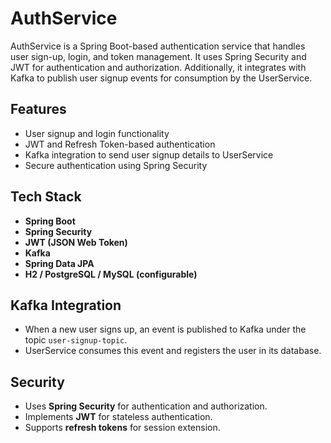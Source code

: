 # AuthService

AuthService is a Spring Boot-based authentication service that handles user sign-up, login, and token management. It uses Spring Security and JWT for authentication and authorization. Additionally, it integrates with Kafka to publish user signup events for consumption by the UserService.

## Features

- User signup and login functionality
- JWT and Refresh Token-based authentication
- Kafka integration to send user signup details to UserService
- Secure authentication using Spring Security

## Tech Stack

- **Spring Boot**
- **Spring Security**
- **JWT (JSON Web Token)**
- **Kafka**
- **Spring Data JPA**
- **H2 / PostgreSQL / MySQL (configurable)**

## Kafka Integration
- When a new user signs up, an event is published to Kafka under the topic `user-signup-topic`.
- UserService consumes this event and registers the user in its database.

## Security
- Uses **Spring Security** for authentication and authorization.
- Implements **JWT** for stateless authentication.
- Supports **refresh tokens** for session extension.

